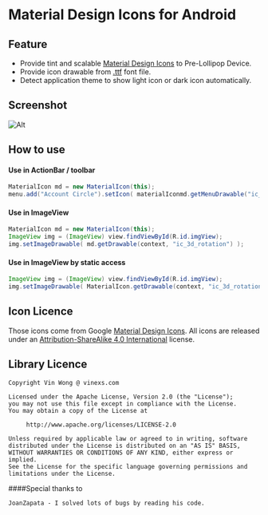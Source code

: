 # Material Design Icons for Android

## Feature
* Provide tint and scalable [Material Design Icons](https://github.com/google/material-design-icons) to Pre-Lollipop Device.
* Provide icon drawable from [.ttf](https://github.com/vin89423/material-design-icons-for-android/tree/master/library/res/raw) font file.
* Detect application theme to show light icon or dark icon automatically.
	
## Screenshot

![Alt](https://raw.githubusercontent.com/vin89423/material-design-icons-for-android/master/sample.gif)

## How to use

#### Use in ActionBar / toolbar
```java
MaterialIcon md = new MaterialIcon(this);
menu.add("Account Circle").setIcon( materialIconmd.getMenuDrawable("ic_account_circle") );

```
#### Use in ImageView
```java
MaterialIcon md = new MaterialIcon(this);
ImageView img = (ImageView) view.findViewById(R.id.imgView);
img.setImageDrawable( md.getDrawable(context, "ic_3d_rotation") );
```

#### Use in ImageView by static access
```java
ImageView img = (ImageView) view.findViewById(R.id.imgView);
img.setImageDrawable( MaterialIcon.getDrawable(context, "ic_3d_rotation") );
```

## Icon Licence

Those icons come from Google [Material Design Icons](https://github.com/google/material-design-icons). All icons are released under an [Attribution-ShareAlike 4.0 International](http://creativecommons.org/licenses/by-sa/4.0/) license.

## Library Licence

```
Copyright Vin Wong @ vinexs.com

Licensed under the Apache License, Version 2.0 (the "License");
you may not use this file except in compliance with the License.
You may obtain a copy of the License at

     http://www.apache.org/licenses/LICENSE-2.0

Unless required by applicable law or agreed to in writing, software
distributed under the License is distributed on an "AS IS" BASIS,
WITHOUT WARRANTIES OR CONDITIONS OF ANY KIND, either express or implied.
See the License for the specific language governing permissions and
limitations under the License.

```

####Special thanks to
```
JoanZapata - I solved lots of bugs by reading his code.
```
